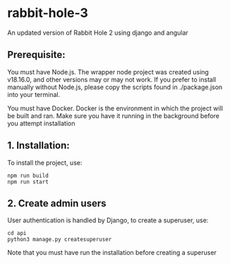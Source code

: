 # rabbit-hole-3
An updated version of Rabbit Hole 2 using django and angular

## Prerequisite:

You must have Node.js. The wrapper node project was created using v18.16.0, and other versions may or may not work.
If you prefer to install manually without Node.js, please copy the scripts found in ./package.json into your terminal.

You must have Docker. Docker is the environment in which the project will be built and ran. Make sure you have it running in the
background before you attempt installation

## 1. Installation:

To install the project, use:
```
npm run build
npm run start
```

## 2. Create admin users

User authentication is handled by Django, to create a superuser, use:

```
cd api
python3 manage.py createsuperuser
```

Note that you must have run the installation before creating a superuser




